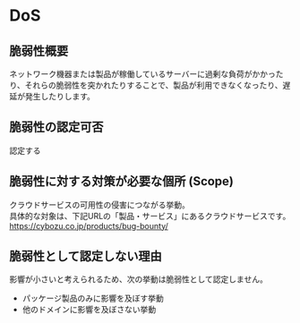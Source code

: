 # DoS

## 脆弱性概要
ネットワーク機器または製品が稼働しているサーバーに過剰な負荷がかかったり、それらの脆弱性を突かれたりすることで、製品が利用できなくなったり、遅延が発生したりします。

## 脆弱性の認定可否
認定する

## 脆弱性に対する対策が必要な個所 (Scope)
クラウドサービスの可用性の侵害につながる挙動。  
具体的な対象は、下記URLの「製品・サービス」にあるクラウドサービスです。  
https://cybozu.co.jp/products/bug-bounty/

## 脆弱性として認定しない理由
影響が小さいと考えられるため、次の挙動は脆弱性として認定しません。
* パッケージ製品のみに影響を及ぼす挙動
* 他のドメインに影響を及ぼさない挙動
